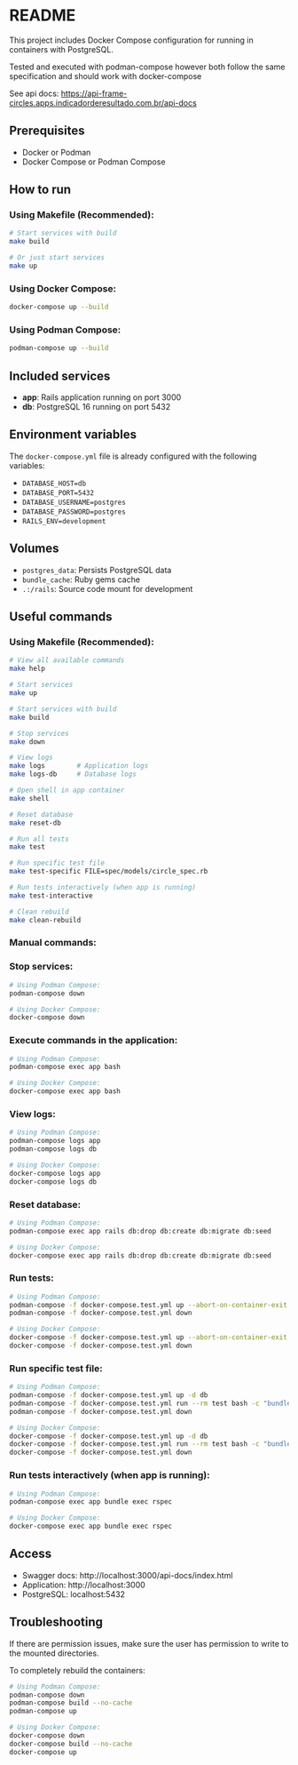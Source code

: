 # README

This project includes Docker Compose configuration for running in containers with PostgreSQL.

Tested and executed with podman-compose however both follow the same specification and should work with docker-compose

See api docs: https://api-frame-circles.apps.indicadorderesultado.com.br/api-docs

## Prerequisites

- Docker or Podman
- Docker Compose or Podman Compose

## How to run

### Using Makefile (Recommended):
```bash
# Start services with build
make build

# Or just start services
make up
```

### Using Docker Compose:
```bash
docker-compose up --build
```

### Using Podman Compose:
```bash
podman-compose up --build
```

## Included services

- **app**: Rails application running on port 3000
- **db**: PostgreSQL 16 running on port 5432

## Environment variables

The `docker-compose.yml` file is already configured with the following variables:

- `DATABASE_HOST=db`
- `DATABASE_PORT=5432`
- `DATABASE_USERNAME=postgres`
- `DATABASE_PASSWORD=postgres`
- `RAILS_ENV=development`

## Volumes

- `postgres_data`: Persists PostgreSQL data
- `bundle_cache`: Ruby gems cache
- `.:/rails`: Source code mount for development

## Useful commands

### Using Makefile (Recommended):
```bash
# View all available commands
make help

# Start services
make up

# Start services with build
make build

# Stop services
make down

# View logs
make logs        # Application logs
make logs-db     # Database logs

# Open shell in app container
make shell

# Reset database
make reset-db

# Run all tests
make test

# Run specific test file
make test-specific FILE=spec/models/circle_spec.rb

# Run tests interactively (when app is running)
make test-interactive

# Clean rebuild
make clean-rebuild
```

### Manual commands:

### Stop services:
```bash
# Using Podman Compose:
podman-compose down

# Using Docker Compose:
docker-compose down
```

### Execute commands in the application:
```bash
# Using Podman Compose:
podman-compose exec app bash

# Using Docker Compose:
docker-compose exec app bash
```

### View logs:
```bash
# Using Podman Compose:
podman-compose logs app
podman-compose logs db

# Using Docker Compose:
docker-compose logs app
docker-compose logs db
```

### Reset database:
```bash
# Using Podman Compose:
podman-compose exec app rails db:drop db:create db:migrate db:seed

# Using Docker Compose:
docker-compose exec app rails db:drop db:create db:migrate db:seed
```

### Run tests:

```sh
# Using Podman Compose:
podman-compose -f docker-compose.test.yml up --abort-on-container-exit
podman-compose -f docker-compose.test.yml down

# Using Docker Compose:
docker-compose -f docker-compose.test.yml up --abort-on-container-exit
docker-compose -f docker-compose.test.yml down
```

### Run specific test file:
```sh
# Using Podman Compose:
podman-compose -f docker-compose.test.yml up -d db
podman-compose -f docker-compose.test.yml run --rm test bash -c "bundle exec rspec spec/models/circle_spec.rb"
podman-compose -f docker-compose.test.yml down

# Using Docker Compose:
docker-compose -f docker-compose.test.yml up -d db
docker-compose -f docker-compose.test.yml run --rm test bash -c "bundle exec rspec spec/models/circle_spec.rb"
docker-compose -f docker-compose.test.yml down
```

### Run tests interactively (when app is running):
```bash
# Using Podman Compose:
podman-compose exec app bundle exec rspec

# Using Docker Compose:
docker-compose exec app bundle exec rspec
```

## Access
- Swagger docs: http://localhost:3000/api-docs/index.html
- Application: http://localhost:3000
- PostgreSQL: localhost:5432

## Troubleshooting

If there are permission issues, make sure the user has permission to write to the mounted directories.

To completely rebuild the containers:
```bash
# Using Podman Compose:
podman-compose down
podman-compose build --no-cache
podman-compose up

# Using Docker Compose:
docker-compose down
docker-compose build --no-cache
docker-compose up
```
